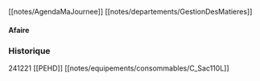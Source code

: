 [[notes/AgendaMaJournee]] [[notes/departements/GestionDesMatieres]]

#### Afaire

### Historique
241221 [[PEHD]] [[notes/equipements/consommables/C_Sac110L]]

